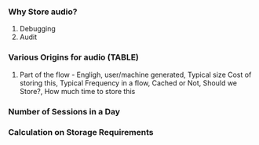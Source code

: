 ### Why Store audio?
1. Debugging
2. Audit

### Various Origins for audio (TABLE)
1. Part of the flow - Engligh, user/machine generated, Typical size Cost of storing this, Typical Frequency in a flow, Cached or Not, Should we Store?, How much time to store this

### Number of Sessions in a Day

### Calculation on Storage Requirements
